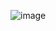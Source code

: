 
![image](https://github.com/zn03/PitchManagement/assets/127586704/b002634a-41eb-4747-8af2-77e01a975071)
